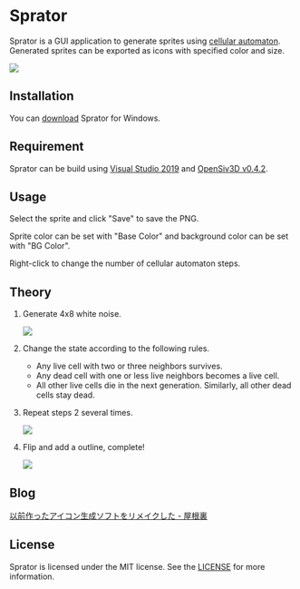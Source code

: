 # Sprator

Sprator is a GUI application to generate sprites using [cellular automaton](https://en.wikipedia.org/wiki/Cellular_automaton). Generated sprites can be exported as icons with specified color and size.

![](https://user-images.githubusercontent.com/59264002/72552708-d2453b80-38da-11ea-8059-5fb624933144.png)

## Installation

You can [download](https://github.com/yurkth/sprator/releases) Sprator for Windows.

## Requirement

Sprator can be build using [Visual Studio 2019](https://visualstudio.microsoft.com/ja/vs/) and [OpenSiv3D v0.4.2](https://github.com/Siv3D/OpenSiv3D).

## Usage

Select the sprite and click "Save" to save the PNG.

Sprite color can be set with "Base Color" and background color can be set with "BG Color".

Right-click to change the number of cellular automaton steps.

## Theory

1. Generate 4x8 white noise.

   ![](https://user-images.githubusercontent.com/59264002/76070404-d38c0e00-5fd7-11ea-9ec2-674813c12490.png)

2. Change the state according to the following rules.

   - Any live cell with two or three neighbors survives.
   - Any dead cell with one or less live neighbors becomes a live cell.
   - All other live cells die in the next generation. Similarly, all other dead cells stay dead.

3. Repeat steps 2 several times.

   ![](https://user-images.githubusercontent.com/59264002/76137835-c8db8280-6084-11ea-80e8-68d436590d7b.png)

4. Flip and add a outline, complete!

   ![](https://user-images.githubusercontent.com/59264002/76070456-e56db100-5fd7-11ea-9fed-4c178bf0a756.png)

## Blog

[以前作ったアイコン生成ソフトをリメイクした - 屋根裏](https://yurkth.hateblo.jp/entry/sprite-generator)

## License

Sprator is licensed under the MIT license. See the [LICENSE](/LICENSE) for more information.

